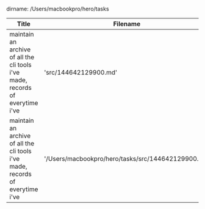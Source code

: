 dirname: /Users/macbookpro/hero/tasks


 Title                                                                            |  Filename
--------------------------------------------------------------------------------- | --------------------------
 maintain an archive of all the cli tools i've made, records of everytime i've    |  'src/144642129900.md'
 maintain an archive of all the cli tools i've made, records of everytime i've    |  '/Users/macbookpro/hero/tasks/src/144642129900.md'

